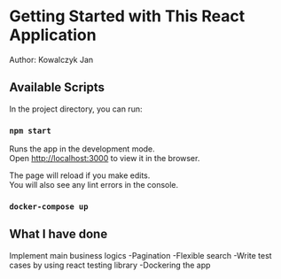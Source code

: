 # Getting Started with This React Application

Author: Kowalczyk Jan

## Available Scripts

In the project directory, you can run:

### `npm start`

Runs the app in the development mode.\
Open [http://localhost:3000](http://localhost:3000) to view it in the browser.

The page will reload if you make edits.\
You will also see any lint errors in the console.

### `docker-compose up`

## What I have done

Implement main business logics
-Pagination
-Flexible search
-Write test cases by using react testing library
-Dockering the app
